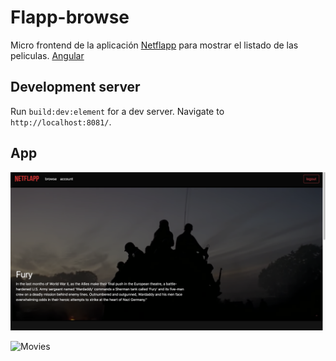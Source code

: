 # Flapp-browse

Micro frontend de la aplicación [Netflapp](https://github.com/JooseNavarro/netflappo) para mostrar el listado de las peliculas.
[Angular]('https://angular.io/')

## Development server

Run `build:dev:element` for a dev server. Navigate to `http://localhost:8081/`.

## App

![Trailer](https://raw.githubusercontent.com/JooseNavarro/flapp-browse/master/trailer.png)

![Movies](https://raw.githubusercontent.com/JooseNavarro/flapp-browse/master/movies.png)
